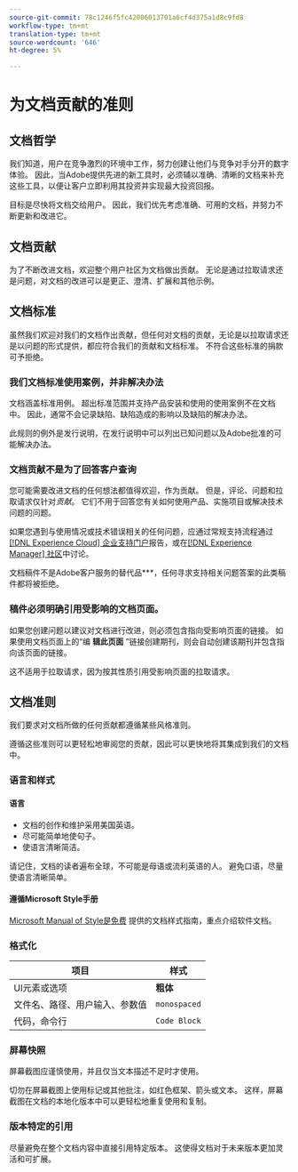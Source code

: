 ```yaml
---
source-git-commit: 78c1246f5fc42006013701a6cf4d375a1d8c9fd8
workflow-type: tm+mt
translation-type: tm+mt
source-wordcount: '646'
ht-degree: 5%

---
```

# 为文档贡献的准则

## 文档哲学

我们知道，用户在竞争激烈的环境中工作，努力创建让他们与竞争对手分开的数字体验。 因此，当Adobe提供先进的新工具时，必须辅以准确、清晰的文档来补充这些工具，以便让客户立即利用其投资并实现最大投资回报。

目标是尽快将文档交给用户。 因此，我们优先考虑准确、可用的文档，并努力不断更新和改进它。

## 文档贡献

为了不断改进文档，欢迎整个用户社区为文档做出贡献。 无论是通过拉取请求还是问题，对文档的改进可以是更正、澄清、扩展和其他示例。

## 文档标准

虽然我们欢迎对我们的文档作出贡献，但任何对文档的贡献，无论是以拉取请求还是以问题的形式提供，都应符合我们的贡献和文档标准。 不符合这些标准的捐款可予拒绝。

### 我们文档标准使用案例，并非解决办法

文档涵盖标准用例。 超出标准范围并支持产品安装和使用的使用案例不在文档中。 因此，通常不会记录缺陷、缺陷造成的影响以及缺陷的解决办法。

此规则的例外是发行说明，在发行说明中可以列出已知问题以及Adobe批准的可能解决办法。

### 文档贡献不是为了回答客户查询

您可能需要改进文档的任何想法都值得欢迎，作为贡献。 但是，评论、问题和拉取请求仅针对&#x200B;*贡献*。 它们不用于回答您有关如何使用产品、实施项目或解决技术问题的问题。

如果您遇到与使用情况或技术错误相关的任何问题，应通过常规支持流程通过[[!DNL Experience Cloud] 企业支持门户](https://helpx.adobe.com/cn/contact/enterprise-support.ec.html)报告，或在[[!DNL Experience Manager] 社区](https://experienceleaguecommunities.adobe.com/t5/adobe-experience-manager/ct-p/adobe-experience-manager-community)中讨论。

文档稿件不是Adobe客户服务的替代品***，任何寻求支持相关问题答案的此类稿件都将被拒绝。

### 稿件必须明确引用受影响的文档页面。

如果您创建问题以建议对文档进行改进，则必须包含指向受影响页面的链接。 如果使用文档页面上的“编 **辑此页面** ”链接创建期刊，则会自动创建该期刊并包含指向该页面的链接。

这不适用于拉取请求，因为按其性质引用受影响页面的拉取请求。

## 文档准则

我们要求对文档所做的任何贡献都遵循某些风格准则。

遵循这些准则可以更轻松地审阅您的贡献，因此可以更快地将其集成到我们的文档中。

### 语言和样式

#### 语言

* 文档的创作和维护采用美国英语。
* 尽可能简单地使句子。
* 使语言清晰简洁。

请记住，文档的读者遍布全球，不可能是母语或流利英语的人。 避免口语，尽量使语言清晰简单。

#### 遵循Microsoft Style手册

[Microsoft Manual of Style是免费](https://docs.microsoft.com/en-us/style-guide/welcome/) 提供的文档样式指南，重点介绍软件文档。

### 格式化

| 项目 | 样式 |
| -------------------------------------------- | ---------------- |
| UI元素或选项 | **粗体** |
| 文件名、路径、用户输入、参数值 | `monospaced` |
| 代码，命令行 | ```Code Block``` |

### 屏幕快照

屏幕截图应谨慎使用，并且仅当文本描述不足时才使用。

切勿在屏幕截图上使用标记或其他批注，如红色框架、箭头或文本。 这样，屏幕截图在文档的本地化版本中可以更轻松地重复使用和复制。

### 版本特定的引用

尽量避免在整个文档内容中直接引用特定版本。 这使得文档对于未来版本更加灵活和可扩展。
